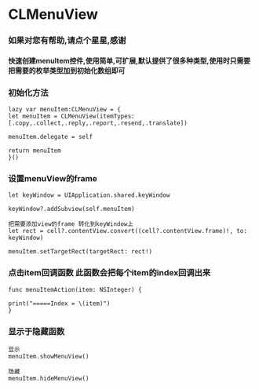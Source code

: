 # CLMenuView

### 如果对您有帮助,请点个星星,感谢

[](/Users/zhaoyongqiang/Desktop/CLMenuView/menuItem.gif)

#### 快速创建menuItem控件,使用简单,可扩展,默认提供了很多种类型,使用时只需要把需要的枚举类型加到初始化数组即可

### 初始化方法
```
lazy var menuItem:CLMenuView = {
let menuItem = CLMenuView(itemTypes: [.copy,.collect,.reply,.report,.resend,.translate])

menuItem.delegate = self

return menuItem
}()
```

### 设置menuView的frame
```
let keyWindow = UIApplication.shared.keyWindow

keyWindow?.addSubview(self.menuItem)

把需要添加view的frame 转化到keyWindow上
let rect = cell?.contentView.convert((cell?.contentView.frame)!, to: keyWindow)

menuItem.setTargetRect(targetRect: rect!)
```


### 点击item回调函数  此函数会把每个item的index回调出来
```
func menuItemAction(item: NSInteger) {

print("=====Index = \(item)")
}
```

### 显示于隐藏函数
```
显示
menuItem.showMenuView()

隐藏
menuItem.hideMenuView()

```
